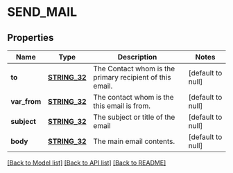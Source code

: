 # SEND_MAIL

## Properties
Name | Type | Description | Notes
------------ | ------------- | ------------- | -------------
**to** | [**STRING_32**](STRING_32.md) | The Contact whom is the primary recipient of this email. | [default to null]
**var_from** | [**STRING_32**](STRING_32.md) | The contact whom is the this email is from. | [default to null]
**subject** | [**STRING_32**](STRING_32.md) | The subject or title of the email | [default to null]
**body** | [**STRING_32**](STRING_32.md) | The main email contents. | [default to null]

[[Back to Model list]](../README.md#documentation-for-models) [[Back to API list]](../README.md#documentation-for-api-endpoints) [[Back to README]](../README.md)


